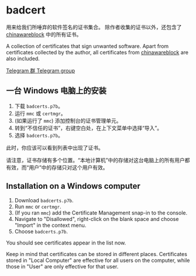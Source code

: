 # badcert

用来给我们所唾弃的软件签名的证书集合。
除作者收集的证书以外，还包含了 [chinawareblock](https://github.com/sharoue/chinawareblock) 中的所有证书。

A collection of certificates that sign unwanted software.
Apart from certificates collected by the author, all certificates from [chinawareblock](https://github.com/sharoue/chinawareblock) are also included.

[Telegram 群 Telegram group](https://t.me/baadcert)

## 一台 Windows 电脑上的安装

1. 下载 `badcerts.p7b`。
1. 运行 `mmc` 或 `certmgr`。
1. (如果运行了 `mmc`) 添加控制台的证书管理单元。
1. 转到“不信任的证书”，右键空白处，在上下文菜单中选择“导入”。
1. 选择 `badcerts.p7b`。

此时，你应该可以看到列表中出现了证书。

请注意，证书存储有多个位置。“本地计算机”中的存储对这台电脑上的所有用户都有效，而“用户”中的存储只对这个用户有效。

## Installation on a Windows computer

1. Download `badcerts.p7b`.
1. Run `mmc` or `certmgr`.
1. (If you ran `mmc`) add the Certificate Management snap-in to the console.
1. Navigate to "Disallowed", right-click on the blank space and choose "Import" in the context menu.
1. Choose `badcerts.p7b`.

You should see certificates appear in the list now.

Keep in mind that certificates can be stored in different places. Certificates stored in "Local Computer" are effective for all users on the computer, while those in "User" are only effective for that user.
